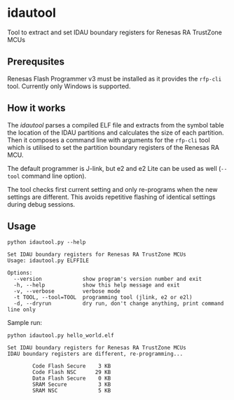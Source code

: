 # idautool

Tool to extract and set IDAU boundary registers for Renesas RA TrustZone MCUs


## Prerequsites

Renesas Flash Programmer v3 must be installed as it provides the `rfp-cli` tool.
Currently only Windows is supported.


## How it works

The *idautool* parses a compiled ELF file and extracts from the symbol table the location of the IDAU partitions and calculates the size of each partition.
Then it composes a command line with arguments for the `rfp-cli` tool which is utilised to set the partition boundary registers of the Renesas RA MCU.

The default programmer is J-link, but e2 and e2 Lite can be used as well (`--tool` command line option).

The tool checks first current setting and only re-programs when the new settings are different. This avoids repetitive flashing of identical settings during debug sessions.


## Usage

```
python idautool.py --help
```
```
Set IDAU boundary registers for Renesas RA TrustZone MCUs
Usage: idautool.py ELFFILE

Options:
  --version             show program's version number and exit
  -h, --help            show this help message and exit
  -v, --verbose         verbose mode
  -t TOOL, --tool=TOOL  programming tool (jlink, e2 or e2l)
  -d, --dryrun          dry run, don't change anything, print command line only
```


Sample run:


```
python idautool.py hello_world.elf
```
```
Set IDAU boundary registers for Renesas RA TrustZone MCUs
IDAU boundary registers are different, re-programming...

        Code Flash Secure    3 KB
        Code Flash NSC      29 KB
        Data Flash Secure    0 KB
        SRAM Secure          3 KB
        SRAM NSC             5 KB
```
